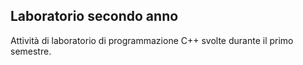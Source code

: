 ## Laboratorio secondo anno

Attività di laboratorio di programmazione C++ svolte durante il primo semestre.